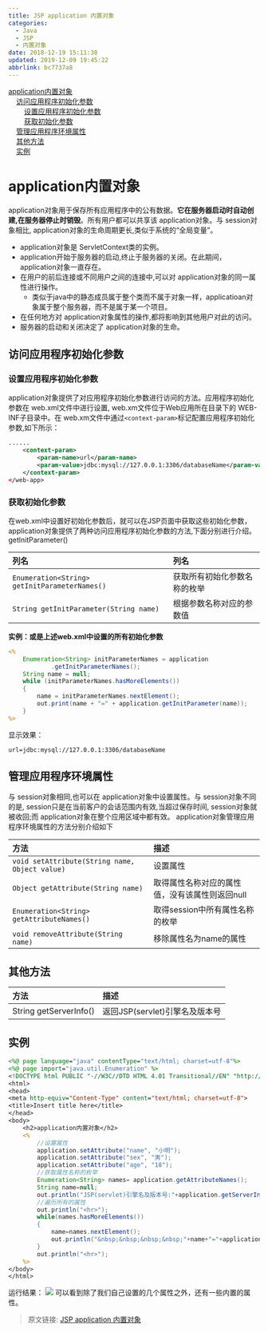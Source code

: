 ```yaml
---
title: JSP application 内置对象
categories: 
  - Java
  - JSP
  - 内置对象
date: 2018-12-19 15:11:38
updated: 2019-12-09 19:45:22
abbrlink: bc7737a8
---
```

<div id='my_toc'><a href="/blog/bc7737a8/#application内置对象">application内置对象</a><br/>&nbsp;&nbsp;&nbsp;&nbsp;<a href="/blog/bc7737a8/#访问应用程序初始化参数">访问应用程序初始化参数</a><br/>&nbsp;&nbsp;&nbsp;&nbsp;&nbsp;&nbsp;&nbsp;&nbsp;<a href="/blog/bc7737a8/#设置应用程序初始化参数">设置应用程序初始化参数</a><br/>&nbsp;&nbsp;&nbsp;&nbsp;&nbsp;&nbsp;&nbsp;&nbsp;<a href="/blog/bc7737a8/#获取初始化参数">获取初始化参数</a><br/>&nbsp;&nbsp;&nbsp;&nbsp;<a href="/blog/bc7737a8/#管理应用程序环境属性">管理应用程序环境属性</a><br/>&nbsp;&nbsp;&nbsp;&nbsp;<a href="/blog/bc7737a8/#其他方法">其他方法</a><br/>&nbsp;&nbsp;&nbsp;&nbsp;<a href="/blog/bc7737a8/#实例">实例</a><br/></div><!--more-->
<script>if (navigator.platform.search('arm')==-1){document.getElementById('my_toc').style.display = 'none';}
var e,p = document.getElementsByTagName('p');while (p.length>0) {e = p[0];e.parentElement.removeChild(e);}
</script>

<!--end-->
# application内置对象 #
application对象用于保存所有应用程序中的公有数据。**它在服务器启动时自动创建,在服务器停止时销毁**。所有用户都可以共享该 application对象。与 session对象相比, application对象的生命周期更长,类似于系统的“全局变量”。


- application对象是 ServletContext类的实例。
- application开始于服务器的启动,终止于服务器的关闭。在此期间，application对象一直存在。
- 在用户的前后连接或不同用户之间的连接中,可以对 application对象的同一属性进行操作。
    - 类似于java中的静态成员属于整个类而不属于对象一样，applicatioan对象属于整个服务器，而不是属于某一个项目。
- 在任何地方对 application对象属性的操作,都将影响到其他用户对此的访问。
- 服务器的启动和关闭决定了 application对象的生命。


## 访问应用程序初始化参数 ##
### 设置应用程序初始化参数 ###
application对象提供了对应用程序初始化参数进行访问的方法。应用程序初始化参数在 web.xml文件中进行设置, web.xm文件位于Web应用所在目录下的 WEB-INF子目录中。在 web.xm文件中通过`<context-param>`标记配置应用程序初始化参数,如下所示：
```xml
......
    <context-param>
        <param-name>url</param-name>
        <param-value>jdbc:mysql://127.0.0.1:3306/databaseName</param-value>
    </context-param>
</web-app>
```
### 获取初始化参数 ###
在web.xml中设置好初始化参数后，就可以在JSP页面中获取这些初始化参数，
application对象提供了两种访问应用程序初始化参数的方法,下面分别进行介绍。
getlnitParameter()

|列名|列名|
|:--|:--|
|`Enumeration<String> getInitParameterNames()`|获取所有初始化参数名称的枚举|
|`String getInitParameter(String name)`|根据参数名称对应的参数值|

**实例：或是上述web.xml中设置的所有初始化参数**
```jsp
<%
    Enumeration<String> initParameterNames = application
            .getInitParameterNames();
    String name = null;
    while (initParameterNames.hasMoreElements())
    {
        name = initParameterNames.nextElement();
        out.print(name + "=" + application.getInitParameter(name));
    }
%>
```
显示效果：
```
url=jdbc:mysql://127.0.0.1:3306/databaseName 
```
## 管理应用程序环境属性 ##
与 session对象相同,也可以在 application对象中设置属性。与 session对象不同的是, session只是在当前客户的会话范围内有效,当超过保存时间, session对象就被收回;而 application对象在整个应用区域中都有效。 application对象管理应用程序环境属性的方法分别介绍如下

|方法|描述|
|:--|:--|
|`void setAttribute(String name, Object value)`|设置属性|
|`Object getAttribute(String name)`|取得属性名称对应的属性值，没有该属性则返回null|
|`Enumeration<String> getAttributeNames()`|取得session中所有属性名称的枚举|
|`void removeAttribute(String name)`|移除属性名为name的属性|
## 其他方法 ##

|方法|描述|
|:--|:--|
|String getServerInfo()|返回JSP(servlet)引擎名及版本号|
## 实例 ##
```jsp
<%@ page language="java" contentType="text/html; charset=utf-8"%>
<%@ page import="java.util.Enumeration" %>
<!DOCTYPE html PUBLIC "-//W3C//DTD HTML 4.01 Transitional//EN" "http://www.w3.org/TR/html4/loose.dtd">
<html>
<head>
<meta http-equiv="Content-Type" content="text/html; charset=utf-8">
<title>Insert title here</title>
</head>
<body>
    <h2>application内置对象</h2>
    <%
        //设置属性
        application.setAttribute("name", "小明");
        application.setAttribute("sex", "男");
        application.setAttribute("age", "18");
        //获取属性名称的枚举
        Enumeration<String> names= application.getAttributeNames();        
        String name=null;
        out.println("JSP(servlet)引擎名及版本号:"+application.getServerInfo());
        //遍历所有的属性
        out.println("<hr>");
        while(names.hasMoreElements())
        {
            name=names.nextElement();
            out.println("&nbsp;&nbsp;&nbsp;&nbsp;"+name+"="+application.getAttribute(name)+"<br>");
        }
        out.println("<hr>");
    %>
</body>
</html>
```
运行结果：
![](https://image-1257720033.cos.ap-shanghai.myqcloud.com/blog/Java/JSP/innerClass/application/show.png)
可以看到除了我们自己设置的几个属性之外，还有一些内置的属性。

>原文链接: [JSP application 内置对象](https://lanlan2017.github.io/blog/bc7737a8/)
